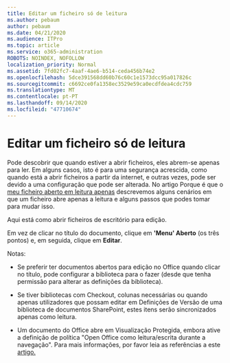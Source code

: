 ```yaml
---
title: Editar um ficheiro só de leitura
ms.author: pebaum
author: pebaum
ms.date: 04/21/2020
ms.audience: ITPro
ms.topic: article
ms.service: o365-administration
ROBOTS: NOINDEX, NOFOLLOW
localization_priority: Normal
ms.assetid: 7fd02fc7-4aaf-4ae6-b514-ceda456b74e2
ms.openlocfilehash: 5dce391568dd60b76c60c1e1573dcc95a017826c
ms.sourcegitcommit: c6692ce0fa1358ec3529e59ca0ecdfdea4cdc759
ms.translationtype: MT
ms.contentlocale: pt-PT
ms.lasthandoff: 09/14/2020
ms.locfileid: "47710674"
---
```

# <a name="edit-a-read-only-file"></a>Editar um ficheiro só de leitura

Pode descobrir que quando estiver a abrir ficheiros, eles abrem-se apenas para ler. Em alguns casos, isto é para uma segurança acrescida, como quando está a abrir ficheiros a partir da internet, e outras vezes, pode ser devido a uma configuração que pode ser alterada. No artigo Porque é que o [meu ficheiro aberto em leitura apenas](https://support.office.com/article/Why-did-my-file-open-read-only-3ab4b792-da50-4b38-8628-14c64e1f1d15) descrevemos alguns cenários em que um ficheiro abre apenas a leitura e alguns passos que podes tomar para mudar isso.

Aqui está como abrir ficheiros de escritório para edição.

Em vez de clicar no título do documento, clique em **'Menu' Aberto** (os três pontos) e, em seguida, clique em **Editar**.

Notas:

- Se preferir ter documentos abertos para edição no Office quando clicar no título, pode configurar a biblioteca para o fazer (desde que tenha permissão para alterar as definições da biblioteca).

- Se tiver bibliotecas com Checkout, colunas necessárias ou quando apenas utilizadores que possam editar em Definições de Versão de uma biblioteca de documentos SharePoint, estes itens serão sincronizados apenas como leitura.

- Um documento do Office abre em Visualização Protegida, embora ative a definição de política "Open Office como leitura/escrita durante a navegação". Para mais informações, por favor leia as referências a este [artigo.](https://support.microsoft.com/help/983047/an-office-document-opens-in-protected-view-even-though-you-enable-the)

